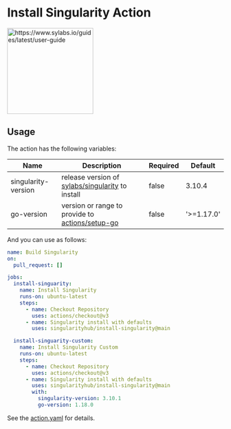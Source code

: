 # Install Singularity Action

<img src="img/logo.png" alt="https://www.sylabs.io/guides/latest/user-guide" data-canonical-src="https://www.sylabs.io/guides/latest/user-guide" width="200" height="200">


## Usage

The action has the following variables:

| Name | Description | Required | Default |
|------|-------------|----------|---------|
|singularity-version | release version of [sylabs/singularity](https://github.com/sylabs/singularity/releases/) to install | false | 3.10.4 |
|go-version | version or range to provide to [actions/setup-go](https://github.com/actions/setup-go) | false | '>=1.17.0' |

And you can use as follows:

```yaml
name: Build Singularity
on:
  pull_request: []

jobs:
  install-singuarity:
    name: Install Singularity
    runs-on: ubuntu-latest
    steps:
      - name: Checkout Repository
        uses: actions/checkout@v3
      - name: Singularity install with defaults
        uses: singularityhub/install-singularity@main

  install-singuarity-custom:
    name: Install Singularity Custom
    runs-on: ubuntu-latest
    steps:
      - name: Checkout Repository
        uses: actions/checkout@v3
      - name: Singularity install with defaults
        uses: singularityhub/install-singularity@main
        with:
          singularity-version: 3.10.1
          go-version: 1.18.0
```

See the [action.yaml](action.yaml) for details.

